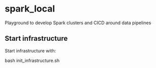 # spark_local
Playground to develop Spark clusters and CICD around data pipelines

## Start infrastructure

Start infrastructure with:

bash init_infrastructure.sh

